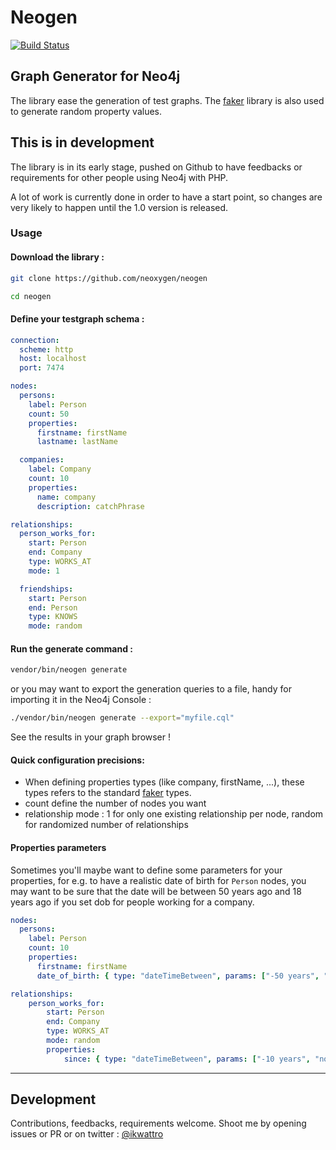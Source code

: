 # Neogen

[![Build Status](https://travis-ci.org/neoxygen/neo4j-neogen.svg?branch=master)](https://travis-ci.org/neoxygen/neo4j-neogen)

## Graph Generator for Neo4j

The library ease the generation of test graphs. The [faker](https://github.com/fzaninotto/faker) library is also used to generate random property values.

## This is in development

The library is in its early stage, pushed on Github to have feedbacks or requirements for other people using Neo4j with PHP.

A lot of work is currently done in order to have a start point, so changes are very likely to happen until the 1.0 version is released.

### Usage

#### Download the library :

```bash
git clone https://github.com/neoxygen/neogen

cd neogen
```

#### Define your testgraph schema :

```yaml
connection:
  scheme: http
  host: localhost
  port: 7474

nodes:
  persons:
    label: Person
    count: 50
    properties:
      firstname: firstName
      lastname: lastName

  companies:
    label: Company
    count: 10
    properties:
      name: company
      description: catchPhrase

relationships:
  person_works_for:
    start: Person
    end: Company
    type: WORKS_AT
    mode: 1

  friendships:
    start: Person
    end: Person
    type: KNOWS
    mode: random
```

#### Run the generate command :

```bash
vendor/bin/neogen generate
```

or you may want to export the generation queries to a file, handy for importing it in the Neo4j Console :

```bash
./vendor/bin/neogen generate --export="myfile.cql"
```

See the results in your graph browser !

#### Quick configuration precisions:

* When defining properties types (like company, firstName, ...), these types refers to the standard [faker](https://github.com/fzaninotto/faker) types.
* count define the number of nodes you want
* relationship mode : 1 for only one existing relationship per node, random for randomized number of relationships

#### Properties parameters

Sometimes you'll maybe want to define some parameters for your properties, for e.g. to have a realistic date of birth for `Person` nodes,
you may want to be sure that the date will be between 50 years ago and 18 years ago if you set dob for people working for a company.

```yaml
nodes:
  persons:
    label: Person
    count: 10
    properties:
      firstname: firstName
      date_of_birth: { type: "dateTimeBetween", params: ["-50 years", "-18 years"]}

relationships:
    person_works_for:
        start: Person
        end: Company
        type: WORKS_AT
        mode: random
        properties:
            since: { type: "dateTimeBetween", params: ["-10 years", "now"]}
```

---

## Development

Contributions, feedbacks, requirements welcome. Shoot me by opening issues or PR or on twitter : [@ikwattro](https://twitter.com/ikwattro)


